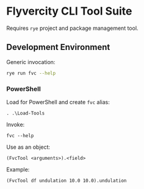 # Flyvercity CLI Tool Suite

Requires `rye` project and package management tool.

## Development Environment

Generic invocation:

```bash
rye run fvc --help
```

### PowerShell

Load for PowerShell and create `fvc` alias:

```pwsh
. .\Load-Tools
```

Invoke:

```pwsh
fvc --help
```

Use as an object:

```pwsh
(FvcTool <arguments>).<field>
```

Example:

```pwsh
(FvcTool df undulation 10.0 10.0).undulation
```

